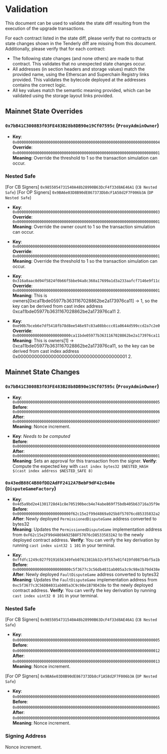 # Validation

This document can be used to validate the state diff resulting from the execution of the upgrade transactions.

For each contract listed in the state diff, please verify that no contracts or state changes shown in the Tenderly diff are missing from this document. Additionally, please verify that for each contract:

- The following state changes (and none others) are made to that contract. This validates that no unexpected state changes occur.
- All addresses (in section headers and storage values) match the provided name, using the Etherscan and Superchain Registry links provided. This validates the bytecode deployed at the addresses contains the correct logic.
- All key values match the semantic meaning provided, which can be validated using the storage layout links provided.

## Mainnet State Overrides

### `0x7bB41C3008B3f03FE483B28b8DB90e19Cf07595c` (`ProxyAdminOwner`)

- **Key**: `0x0000000000000000000000000000000000000000000000000000000000000004` <br/>
  **Override**: `0x0000000000000000000000000000000000000000000000000000000000000001` <br/>
  **Meaning**: Override the threshold to 1 so the transaction simulation can occur.

### Nested Safe

[For CB Signers] `0x9855054731540A48b28990B63DcF4f33d8AE46A1` (`CB Nested Safe`)
[For OP Signers] `0x9BA6e03D8B90dE867373Db8cF1A58d2F7F006b3A` (`OP Nested Safe`)

- **Key**: `0x0000000000000000000000000000000000000000000000000000000000000003` <br/>
  **Override**: `0x0000000000000000000000000000000000000000000000000000000000000001` <br/>
  **Meaning**: Override the owner count to 1 so the transaction simulation can occur.

- **Key**: `0x0000000000000000000000000000000000000000000000000000000000000004` <br/>
  **Override**: `0x0000000000000000000000000000000000000000000000000000000000000001` <br/>
  **Meaning**: Override the threshold to 1 so the transaction simulation can occur.

- **Key**: `0x316a0aac0d94f5824f0b66f5bbe94a8c360a17699a1d3a233aafcf7146e9f11c` <br/>
  **Override**: `0x0000000000000000000000000000000000000000000000000000000000000001` <br/>
  **Meaning**: This is owners[0xca11bde05977b3631167028862be2a173976ca11] -> 1, so the key can be derived from cast index address 0xca11bde05977b3631167028862be2a173976ca11 2.

- **Key**: `0xe90b7bceb6e7df5418fb78d8ee546e97c83a08bbccc01a0644d599ccd2a7c2e0` <br/>
  **Override**: `0x000000000000000000000000ca11bde05977b3631167028862be2a173976ca11` <br/>
  **Meaning**: This is owners[1] -> 0xca11bde05977b3631167028862be2a173976ca11, so the key can be derived from cast index address 0x0000000000000000000000000000000000000001 2.

## Mainnet State Changes

### `0x7bB41C3008B3f03FE483B28b8DB90e19Cf07595c` (`ProxyAdminOwner`)

- **Key**: `0x0000000000000000000000000000000000000000000000000000000000000005` <br/>
  **Before**: `0x0000000000000000000000000000000000000000000000000000000000000006` <br/>
  **After**: `0x0000000000000000000000000000000000000000000000000000000000000007` <br/>
  **Meaning**: Nonce increment.

- **Key**: _Needs to be computed_ <br/>
  **Before**: `0x0000000000000000000000000000000000000000000000000000000000000000` <br/>
  **After**: `0x0000000000000000000000000000000000000000000000000000000000000001` <br/>
  **Meaning**: Sets an approval for this transaction from the signer.
  **Verify**: Compute the expected key with `cast index bytes32 $NESTED_HASH $(cast index address $NESTED_SAFE 8)`

### `0x43edB88C4B80fDD2AdFF2412A7BebF9dF42cB40e` (`DisputeGameFactory`)

- **Key**: `0x4d5a9bd2e41301728d41c8e705190becb4e74abe869f75bdb405b63716a35f9e` <br/>
  **Before**: `0x000000000000000000000000f62c15e2f99d4869a925b8f57076cd85335832a2` <br/>
  **After**: Newly deployed `PermissionedDisputeGame` address converted to bytes32 <br/>
  **Meaning**: Updates the `PermissionedDisputeGame` implementation address from `0xF62c15e2F99d4869A925B8F57076cD85335832A2` to the newly deployed contract address.
  **Verify**: You can verify the key derivation by running `cast index uint32 1 101` in your terminal.

- **Key**: `0xffdfc1249c027f9191656349feb0761381bb32c9f557e01f419fd08754bf5a1b` <br/>
  **Before**: `0x000000000000000000000000c5f3677c3c56db4031ab005a3c9c98e1b79d438e` <br/>
  **After**: Newly deployed `FaultDisputeGame` address converted to bytes32 <br/>
  **Meaning**: Updates the `FaultDisputeGame` implementation address from `0xc5f3677c3C56DB4031ab005a3C9c98e1B79D438e` to the newly deployed contract address.
  **Verify**: You can verify the key derivation by running `cast index uint32 0 101` in your terminal.

### Nested Safe

[For CB Signers] `0x9855054731540A48b28990B63DcF4f33d8AE46A1` (`CB Nested Safe`)

- **Key**: `0x0000000000000000000000000000000000000000000000000000000000000005` <br/>
  **Before**: `0x0000000000000000000000000000000000000000000000000000000000000012` <br/>
  **After**: `0x0000000000000000000000000000000000000000000000000000000000000013` <br/>
  **Meaning**: Nonce increment.

[For OP Signers] `0x9BA6e03D8B90dE867373Db8cF1A58d2F7F006b3A` (`OP Nested Safe`)

- **Key**: `0x0000000000000000000000000000000000000000000000000000000000000005` <br/>
  **Before**: `0x0000000000000000000000000000000000000000000000000000000000000065` <br/>
  **After**: `0x0000000000000000000000000000000000000000000000000000000000000066` <br/>
  **Meaning**: Nonce increment.

### Signing Address

Nonce increment.
